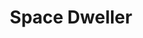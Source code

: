 ---
title: "Space Dweller"
slug: "dweller"
description: "Als een van de opdrachten in de
              tweede schijf, moesten de studenten
              een campagne maken.<br><br>
              Jonas heeft er voor gekozen om
              een campagne over een ruimtereis
              te maken. Dit is inclusief een
              logo, poster, buswrap en noem
              maar op."
type: "intern"
members:
    - name: "Jonas Dermul"
      direction: "Cross-Media Ontwerp"
      subdirection: "Graphic Design"
      disk: "2e Schijf"
thumbnail:
    url: "dweller/thumbnail.jpg"
    alt: ""
    height: 1
    width: 1
    text-color: "482545"
    background-color: "482545"
media:
    - url: "dweller/balk-logo.png"
      type: "image"
    - url: "dweller/balk-logo2.png"
      type: "image"
      text: "De campagne begint met het ontwerpen van een logo. Er moet een evenwicht bestaan tussen het beeld en
             de tekst. Ook bezit het logo over enkele krachtlijnen."
    - url: "dweller/balk-visual-poster.png"
      type: "image"
      text: "De klant vroeg om een poster te maken voor de campagne. Hiervoor is een visual gemaakt om als blikvanger te
             gebruiken. Zo wordt de aandacht van de voorbijganger getrokken."
    - url: "dweller/balk-poster.png"
      type: "image"
      text: "De poster is een evenwchtige combinatie van tekst en beeld. Er is een beperkt kleurenpalet gebruikt dat
             doorheen heel de campagne van toepassing is."
    - url: "dweller/balk-visual-buswrap.png"
      type: "image"
      text: "De klant vroeg om een poster te maken voor de campagne. Hiervoor is een visual gemaakt om als blikvanger te
             gebruiken. Zo wordt de aandacht van de voorbijganger getrokken."
    - url: "dweller/balk-buswrap.png"
      type: "image"
created: 20/01/2017
order: 22
---
